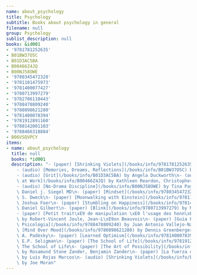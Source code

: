 ```yaml
---
name: about_psychology
title: Psychology
subtitle: Books about psychology in general
filename: null
group: Psychology
sublist_description: null
books: &id001
- '9781781252635'
- B01BW37O5C
- B01D3AC5BA
- B00466Z4JQ
- B00NJ58OWE
- '9780345472328'
- '9781101475973'
- '9781400077427'
- '9780713997279'
- '9782706110443'
- '9788478809240'
- '9780898621280'
- '9781400078394'
- '9781912891160'
- '9780142001103'
- '9788466318884'
- B06VSQVPCY
items:
- name: about_psychology
  title: null
  books: *id001
  description: "- (paper) [Shrinking Violets](/books/info/9781781252635) by Joe Moran\n\
    - (audio) [Memories, Dreams, Reflections](/books/info/B01BW37O5C) by Carl Jung\n\
    - (audio) [Grit](/books/info/B01D3AC5BA) by Angela Duckworth\n- (audio) [Comebacks\
    \ at Work](/books/info/B00466Z4JQ) by Kathleen Reardon, Christopher T. Noblet\n\
    - (audio) [No-Drama Discipline](/books/info/B00NJ58OWE) by Tina Payne Bryson PhD,\
    \ Daniel j. Siegel MD\n- (paper) [Mindset](/books/info/9780345472328) by Carol\
    \ S. Dweck\n- (paper) [Moonwalking with Einstein](/books/info/9781101475973) by\
    \ Joshua Foer\n- (paper) [Stumbling on Happiness](/books/info/9781400077427) by\
    \ Daniel Gilbert\n- (paper) [Blink](/books/info/9780713997279) by Malcolm Gladwell\n\
    - (paper) [Petit trait\xE9 de manipulation \xE0 l'usage des honn\xEAtes gens](/books/info/9782706110443)\
    \ by Robert-Vincent Joule, Jean-L\xE9on Beauvois\n- (paper) [Guia Practica de\
    \ Psicologia](/books/info/9788478809240) by Juan Antonio Vallejo-Nagera\n- (paper)\
    \ [Mind Over Mood](/books/info/9780898621280) by Dennis Greenberger, Christine\
    \ A. Padesky\n- (paper) [Learned Optimism](/books/info/9781400078394) by Martin\
    \ E.P. Seligman\n- (paper) [The School of Life](/books/info/9781912891160) by\
    \ The School of Life\n- (paper) [The Art of Possibility](/books/info/9780142001103)\
    \ by Rosamund Stone Zander, Benjamin Zander\n- (paper) [La fuerza del optimismo](/books/info/9788466318884)\
    \ by Luis Rojas Marcos\n- (audio) [Shrinking Violets](/books/info/B06VSQVPCY)\
    \ by Joe Moran"
---
```


